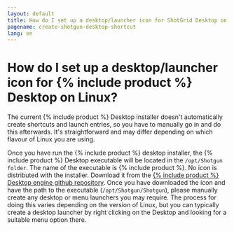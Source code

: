 ```yaml
---
layout: default
title: How do I set up a desktop/launcher icon for ShotGrid Desktop on Linux?
pagename: create-shotgun-desktop-shortcut
lang: en
---
```


# How do I set up a desktop/launcher icon for {% include product %} Desktop on Linux?

The current {% include product %} Desktop installer doesn't automatically create shortcuts and launch entries, so you have to manually go in and do this afterwards. It's straightforward and may differ depending on which flavour of Linux you are using. 

Once you have run the {% include product %} desktop installer, the {% include product %} Desktop executable will be located in the `/opt/Shotgun folder`. The name of the executable is {% include product %}.
No icon is distributed with the installer. Download it from the [{% include product %} Desktop engine github repository](https://github.com/shotgunsoftware/tk-desktop/blob/aac6fe004bd003bf26316b9859bd4ebc42eb82dc/resources/default_systray_icon.png).
Once you have downloaded the icon and have the path to the executable (`/opt/Shotgun/Shotgun`), please manually create any desktop or menu launchers you may require. The process for doing this varies depending on the version of Linux, but you can typically create a desktop launcher by right clicking on the Desktop and looking for a suitable menu option there.